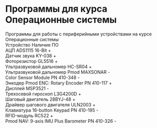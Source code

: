 # Программы для курса Операционные системы

Программы для работы с периферийными устройствами на курсе Операционные системы  
Устройство                                      Наличие  ПО  
АЦП ADS1115 16-Bit                                  +  
Датчик звука KY-038                                 +  
Фоторезистор GL5516                                 +  
Ультразвуковой дальномер HC-SR04                    +  
Ультразвуковой дальномер Pmod MAXSONAR              -  
Color Sensor Module PN 410-348                      -  
Энкодер Pmod ENC: Rotary Encoder PN 410-117         +  
Дисплей MSP3521                                     -  
Трехосевой гироскоп L3G4200D                        +  
Шаговый двигатель 28BYJ-48                          +  
Драйвер шагового двигателя ULN2003                  +  
Клавиатура 16-button Keypad PN 410-195              -  
RFID-модуль RC522                                   +  
Pmod NAV: 9-axis IMU Plus Barometer PN 410-326      -  

